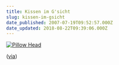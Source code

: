 ```yaml
---
title: Kissen im G'sicht
slug: kissen-im-gsicht
date_published: 2007-07-19T09:52:57.000Z
date_updated: 2018-08-22T09:39:06.000Z
---
```


[![Pillow Head](//picdump.thafaker.de/2007/07/pillow_head.jpg)](http://picdump.thafaker.de/2007/07/pillow_head.jpg)

([via](http://chillisfirstblog.blogspot.com/2007/07/kopfkissen.html))
